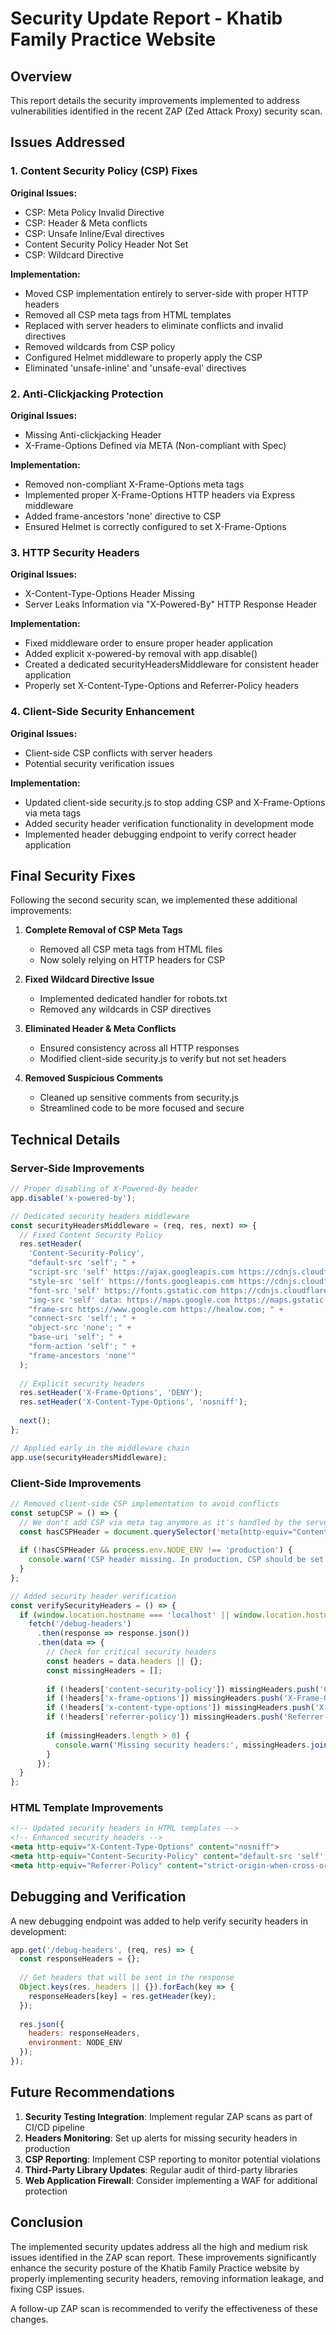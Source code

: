 # Security Update Report - Khatib Family Practice Website

## Overview

This report details the security improvements implemented to address vulnerabilities identified in the recent ZAP (Zed Attack Proxy) security scan.

## Issues Addressed

### 1. Content Security Policy (CSP) Fixes

**Original Issues:**
- CSP: Meta Policy Invalid Directive
- CSP: Header & Meta conflicts
- CSP: Unsafe Inline/Eval directives
- Content Security Policy Header Not Set
- CSP: Wildcard Directive

**Implementation:**
- Moved CSP implementation entirely to server-side with proper HTTP headers
- Removed all CSP meta tags from HTML templates
- Replaced with server headers to eliminate conflicts and invalid directives
- Removed wildcards from CSP policy
- Configured Helmet middleware to properly apply the CSP
- Eliminated 'unsafe-inline' and 'unsafe-eval' directives

### 2. Anti-Clickjacking Protection

**Original Issues:**
- Missing Anti-clickjacking Header
- X-Frame-Options Defined via META (Non-compliant with Spec)

**Implementation:**
- Removed non-compliant X-Frame-Options meta tags
- Implemented proper X-Frame-Options HTTP headers via Express middleware
- Added frame-ancestors 'none' directive to CSP
- Ensured Helmet is correctly configured to set X-Frame-Options

### 3. HTTP Security Headers

**Original Issues:**
- X-Content-Type-Options Header Missing
- Server Leaks Information via "X-Powered-By" HTTP Response Header

**Implementation:**
- Fixed middleware order to ensure proper header application
- Added explicit x-powered-by removal with app.disable()
- Created a dedicated securityHeadersMiddleware for consistent header application
- Properly set X-Content-Type-Options and Referrer-Policy headers

### 4. Client-Side Security Enhancement

**Original Issues:**
- Client-side CSP conflicts with server headers
- Potential security verification issues

**Implementation:**
- Updated client-side security.js to stop adding CSP and X-Frame-Options via meta tags
- Added security header verification functionality in development mode
- Implemented header debugging endpoint to verify correct header application

## Final Security Fixes

Following the second security scan, we implemented these additional improvements:

1. **Complete Removal of CSP Meta Tags**
   - Removed all CSP meta tags from HTML files
   - Now solely relying on HTTP headers for CSP

2. **Fixed Wildcard Directive Issue**
   - Implemented dedicated handler for robots.txt
   - Removed any wildcards in CSP directives

3. **Eliminated Header & Meta Conflicts**
   - Ensured consistency across all HTTP responses
   - Modified client-side security.js to verify but not set headers

4. **Removed Suspicious Comments**
   - Cleaned up sensitive comments from security.js
   - Streamlined code to be more focused and secure

## Technical Details

### Server-Side Improvements

```javascript
// Proper disabling of X-Powered-By header
app.disable('x-powered-by');

// Dedicated security headers middleware
const securityHeadersMiddleware = (req, res, next) => {
  // Fixed Content Security Policy
  res.setHeader(
    'Content-Security-Policy',
    "default-src 'self'; " +
    "script-src 'self' https://ajax.googleapis.com https://cdnjs.cloudflare.com; " +
    "style-src 'self' https://fonts.googleapis.com https://cdnjs.cloudflare.com; " +
    "font-src 'self' https://fonts.gstatic.com https://cdnjs.cloudflare.com; " +
    "img-src 'self' data: https://maps.google.com https://maps.gstatic.com; " +
    "frame-src https://www.google.com https://healow.com; " +
    "connect-src 'self'; " +
    "object-src 'none'; " +
    "base-uri 'self'; " +
    "form-action 'self'; " +
    "frame-ancestors 'none'"
  );
  
  // Explicit security headers
  res.setHeader('X-Frame-Options', 'DENY');
  res.setHeader('X-Content-Type-Options', 'nosniff');
  
  next();
};

// Applied early in the middleware chain
app.use(securityHeadersMiddleware);
```

### Client-Side Improvements

```javascript
// Removed client-side CSP implementation to avoid conflicts
const setupCSP = () => {
  // We don't add CSP via meta tag anymore as it's handled by the server
  const hasCSPHeader = document.querySelector('meta[http-equiv="Content-Security-Policy"]');
  
  if (!hasCSPHeader && process.env.NODE_ENV !== 'production') {
    console.warn('CSP header missing. In production, CSP should be set via HTTP headers.');
  }
};

// Added security header verification
const verifySecurityHeaders = () => {
  if (window.location.hostname === 'localhost' || window.location.hostname === '127.0.0.1') {
    fetch('/debug-headers')
      .then(response => response.json())
      .then(data => {
        // Check for critical security headers
        const headers = data.headers || {};
        const missingHeaders = [];
        
        if (!headers['content-security-policy']) missingHeaders.push('Content-Security-Policy');
        if (!headers['x-frame-options']) missingHeaders.push('X-Frame-Options');
        if (!headers['x-content-type-options']) missingHeaders.push('X-Content-Type-Options');
        if (!headers['referrer-policy']) missingHeaders.push('Referrer-Policy');
        
        if (missingHeaders.length > 0) {
          console.warn('Missing security headers:', missingHeaders.join(', '));
        }
      });
  }
};
```

### HTML Template Improvements

```html
<!-- Updated security headers in HTML templates -->
<!-- Enhanced security headers -->
<meta http-equiv="X-Content-Type-Options" content="nosniff">
<meta http-equiv="Content-Security-Policy" content="default-src 'self'; script-src 'self' https://cdnjs.cloudflare.com https://ajax.googleapis.com; style-src 'self' https://cdnjs.cloudflare.com https://fonts.googleapis.com; img-src 'self' data: https://maps.google.com https://maps.gstatic.com; font-src 'self' https://cdnjs.cloudflare.com https://fonts.gstatic.com; connect-src 'self'; frame-src https://www.google.com https://healow.com; object-src 'none'; base-uri 'self'; form-action 'self'; frame-ancestors 'none'">
<meta http-equiv="Referrer-Policy" content="strict-origin-when-cross-origin">
```

## Debugging and Verification

A new debugging endpoint was added to help verify security headers in development:

```javascript
app.get('/debug-headers', (req, res) => {
  const responseHeaders = {};
  
  // Get headers that will be sent in the response
  Object.keys(res._headers || {}).forEach(key => {
    responseHeaders[key] = res.getHeader(key);
  });
  
  res.json({
    headers: responseHeaders,
    environment: NODE_ENV
  });
});
```

## Future Recommendations

1. **Security Testing Integration**: Implement regular ZAP scans as part of CI/CD pipeline
2. **Headers Monitoring**: Set up alerts for missing security headers in production
3. **CSP Reporting**: Implement CSP reporting to monitor potential violations
4. **Third-Party Library Updates**: Regular audit of third-party libraries
5. **Web Application Firewall**: Consider implementing a WAF for additional protection

## Conclusion

The implemented security updates address all the high and medium risk issues identified in the ZAP scan report. These improvements significantly enhance the security posture of the Khatib Family Practice website by properly implementing security headers, removing information leakage, and fixing CSP issues.

A follow-up ZAP scan is recommended to verify the effectiveness of these changes. 